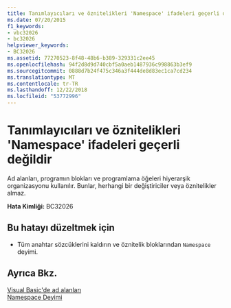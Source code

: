 ```yaml
---
title: Tanımlayıcıları ve öznitelikleri 'Namespace' ifadeleri geçerli değildir
ms.date: 07/20/2015
f1_keywords:
- vbc32026
- bc32026
helpviewer_keywords:
- BC32026
ms.assetid: 77270523-8f48-48b6-b389-329331c2ee45
ms.openlocfilehash: 94f2d8d9d740cbf5a0aeb1487936c998863b3ef9
ms.sourcegitcommit: 0888d7b24f475c346a3f444de8d83ec1ca7cd234
ms.translationtype: MT
ms.contentlocale: tr-TR
ms.lasthandoff: 12/22/2018
ms.locfileid: "53772996"
---
```

# <a name="specifiers-and-attributes-are-not-valid-on-namespace-statements"></a>Tanımlayıcıları ve öznitelikleri 'Namespace' ifadeleri geçerli değildir
Ad alanları, programın blokları ve programlama öğeleri hiyerarşik organizasyonu kullanılır. Bunlar, herhangi bir değiştiriciler veya öznitelikler almaz.  
  
 **Hata Kimliği:** BC32026  
  
## <a name="to-correct-this-error"></a>Bu hatayı düzeltmek için  
  
-   Tüm anahtar sözcüklerini kaldırın ve öznitelik bloklarından `Namespace` deyimi.  
  
## <a name="see-also"></a>Ayrıca Bkz.  
 [Visual Basic'de ad alanları](../../visual-basic/programming-guide/program-structure/namespaces.md)  
 [Namespace Deyimi](../../visual-basic/language-reference/statements/namespace-statement.md)  
   
 

